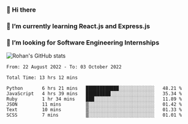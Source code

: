 ### 👋 Hi there 

<!--
**rohznmdev/rohznmdev** is a ✨ _special_ ✨ repository because its `README.md` (this file) appears on your GitHub profile.

Here are some ideas to get you started:

- 🔭 I’m currently working on ...
- 🌱 I’m currently learning Ruby and Ruby on Rails
- 👯 I’m looking to collaborate on ...
- 🤔 I’m looking for help with ...
- 💬 Ask me about ...
- 📫 How to reach me: ...
- 😄 Pronouns: ...
- ⚡ Fun fact: ...
-->
### 🌱 I’m currently learning React.js and Express.js
### 🤔 I’m looking for Software Engineering Internships
![Rohan's GitHub stats](https://github-readme-stats.vercel.app/api?username=rohznmdev&theme=dark&show_icons=true)

<!--START_SECTION:waka-->

```text
From: 22 August 2022 - To: 03 October 2022

Total Time: 13 hrs 12 mins

Python       6 hrs 21 mins   ████████████░░░░░░░░░░░░░   48.21 %
JavaScript   4 hrs 39 mins   █████████░░░░░░░░░░░░░░░░   35.34 %
Ruby         1 hr 34 mins    ███░░░░░░░░░░░░░░░░░░░░░░   11.89 %
JSON         11 mins         ▒░░░░░░░░░░░░░░░░░░░░░░░░   01.42 %
Text         10 mins         ▒░░░░░░░░░░░░░░░░░░░░░░░░   01.33 %
SCSS         7 mins          ▒░░░░░░░░░░░░░░░░░░░░░░░░   01.01 %
```

<!--END_SECTION:waka-->
